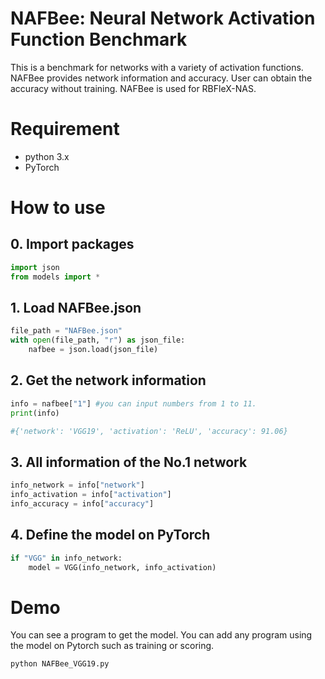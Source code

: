 # NAFBee: Neural Network Activation Function Benchmark
This is a benchmark for networks with a variety of activation functions. NAFBee provides network information and accuracy. User can obtain the accuracy without training. NAFBee is used for RBFleX-NAS.

# Requirement
- python 3.x
- PyTorch

# How to use
## 0. Import packages
```python
import json
from models import *
```

## 1. Load NAFBee.json
```python
file_path = "NAFBee.json"
with open(file_path, "r") as json_file:
    nafbee = json.load(json_file)
```

## 2. Get the network information
```python
info = nafbee["1"] #you can input numbers from 1 to 11.
print(info)

#{'network': 'VGG19', 'activation': 'ReLU', 'accuracy': 91.06}
```
## 3. All information of the No.1 network
```python
info_network = info["network"]
info_activation = info["activation"]
info_accuracy = info["accuracy"]
```

## 4. Define the model on PyTorch
```python
if "VGG" in info_network:
    model = VGG(info_network, info_activation)
```

# Demo
You can see a program to get the model. You can add any program using the model on Pytorch such as training or scoring.
```python
python NAFBee_VGG19.py
```
